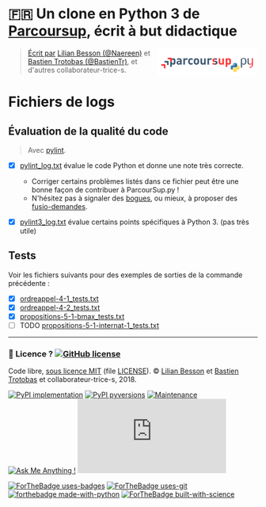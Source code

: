 # :fr: Un clone en Python 3 de [Parcoursup](http://www.parcoursup.fr/), écrit à but didactique
<a href="https://perso.crans.org/besson/publis/ParcourSup.py/"><img align="right" src="../docs/_static/logo_parcoursuppy.png" alt="Lien vers la documentation Sphinx du projet" width="40%"/></a>

> [Écrit par](AUTHORS) [Lilian Besson (@Naereen)](https://github.com/Naereen) et [Bastien Trotobas (@BastienTr)](https://github.com/BastienTr), et d'autres collaborateur-trice-s.

# Fichiers de logs

## Évaluation de la qualité du code
> Avec [pylint](http://pylint.org/).

- [x] [pylint_log.txt](pylint_log.txt) évalue le code Python et donne une note très correcte.
  + Corriger certains problèmes listés dans ce fichier peut être une bonne façon de contribuer à ParcourSup.py !
  + N'hésitez pas à signaler des [bogues](https://github.com/Naereen/ParcourSup.py/issues/new), ou mieux, à proposer des [fusio-demandes](https://github.com/Naereen/ParcourSup.py/pulls).

- [x] [pylint3_log.txt](pylint3_log.txt) évalue certains points spécifiques à Python 3. (pas très utile)

## Tests
Voir les fichiers suivants pour des exemples de sorties de la commande précédente :

- [x] [ordreappel-4-1_tests.txt](ordreappel-4-1_tests.txt)
- [x] [ordreappel-4-2_tests.txt](ordreappel-4-2_tests.txt)
- [x] [propositions-5-1-bmax_tests.txt](propositions-5-1-bmax_tests.txt)
- [ ] TODO [propositions-5-1-internat-1_tests.txt](propositions-5-1-internat-1_tests.txt)

---

### :scroll: Licence ? [![GitHub license](https://img.shields.io/github/license/Naereen/Parcoursup.py.svg)](https://github.com/Naereen/badges/blob/master/LICENSE)
Code libre, [sous licence MIT](https://lbesson.mit-license.org/) (file [LICENSE](LICENSE)).
© [Lilian Besson](https://GitHub.com/Naereen) et [Bastien Trotobas](https://github.com/BastienTr) et collaborateur-trice-s, 2018.

[![PyPI implementation](https://img.shields.io/pypi/implementation/parcoursup.svg)](https://www.python.org/)
[![PyPI pyversions](https://img.shields.io/pypi/pyversions/parcoursup.svg)](https://docs.python.org/3/)
[![Maintenance](https://img.shields.io/badge/Maintained%3F-yes-green.svg)](https://GitHub.com/Naereen/Parcoursup.py/graphs/commit-activity)
[![Ask Me Anything !](https://img.shields.io/badge/Ask%20me-anything-1abc9c.svg)](https://GitHub.com/Naereen/ama)
[![Analytics](https://ga-beacon.appspot.com/UA-38514290-17/github.com/Naereen/Parcoursup.py/README.md?pixel)](https://GitHub.com/Naereen/Parcoursup.py/)

[![ForTheBadge uses-badges](http://ForTheBadge.com/images/badges/uses-badges.svg)](http://ForTheBadge.com)
[![ForTheBadge uses-git](http://ForTheBadge.com/images/badges/uses-git.svg)](https://GitHub.com/)
[![forthebadge made-with-python](http://ForTheBadge.com/images/badges/made-with-python.svg)](https://www.python.org/)
[![ForTheBadge built-with-science](http://ForTheBadge.com/images/badges/built-with-science.svg)](https://GitHub.com/Naereen/)

